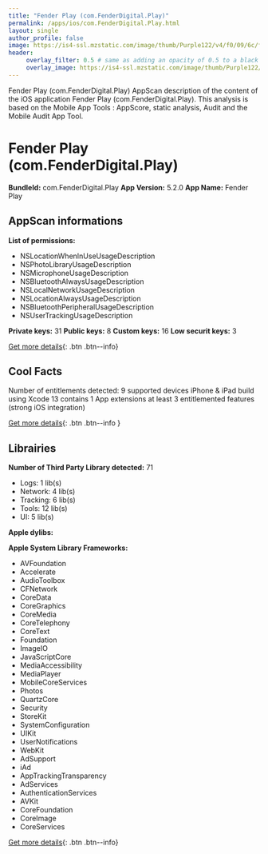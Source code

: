 ```yaml
---
title: "Fender Play (com.FenderDigital.Play)"
permalink: /apps/ios/com.FenderDigital.Play.html
layout: single
author_profile: false
image: https://is4-ssl.mzstatic.com/image/thumb/Purple122/v4/f0/09/6c/f0096c1f-59c1-5b0d-8fef-2916549b1e28/AppIcon-0-1x_U007emarketing-0-7-0-85-220.png/512x512bb.jpg
header: 
     overlay_filter: 0.5 # same as adding an opacity of 0.5 to a black background
     overlay_image: https://is4-ssl.mzstatic.com/image/thumb/Purple122/v4/f0/09/6c/f0096c1f-59c1-5b0d-8fef-2916549b1e28/AppIcon-0-1x_U007emarketing-0-7-0-85-220.png/512x512bb.jpg
---
```

Fender Play (com.FenderDigital.Play) AppScan description of the content of the iOS application Fender Play (com.FenderDigital.Play). This analysis is based on the Mobile App Tools : AppScore, static analysis, Audit and the Mobile Audit App Tool.

# Fender Play (com.FenderDigital.Play)

**BundleId:** com.FenderDigital.Play
**App Version:** 5.2.0
**App Name:** Fender Play


## AppScan informations 

**List of permissions:** 
- NSLocationWhenInUseUsageDescription
- NSPhotoLibraryUsageDescription
- NSMicrophoneUsageDescription
- NSBluetoothAlwaysUsageDescription
- NSLocalNetworkUsageDescription
- NSLocationAlwaysUsageDescription
- NSBluetoothPeripheralUsageDescription
- NSUserTrackingUsageDescription
  
  
**Private keys:** 31
**Public keys:** 8
**Custom keys:** 16
**Low securit keys:** 3
  
[Get more details](/pricing.html){: .btn .btn--info}

## Cool Facts

Number of entitlements detected: 9
supported devices iPhone & iPad
build using Xcode 13
contains 1 App extensions
at least 3 entitlemented features (strong iOS integration)
  
[Get more details](/pricing.html){: .btn .btn--info }

## Librairies 
**Number of Third Party Library detected:** 71
- Logs: 1 lib(s)
- Network: 4 lib(s)
- Tracking: 6 lib(s)
- Tools: 12 lib(s)
- UI: 5 lib(s)


**Apple dylibs:**


**Apple System Library Frameworks:**
- AVFoundation
- Accelerate
- AudioToolbox
- CFNetwork
- CoreData
- CoreGraphics
- CoreMedia
- CoreTelephony
- CoreText
- Foundation
- ImageIO
- JavaScriptCore
- MediaAccessibility
- MediaPlayer
- MobileCoreServices
- Photos
- QuartzCore
- Security
- StoreKit
- SystemConfiguration
- UIKit
- UserNotifications
- WebKit
- AdSupport
- iAd
- AppTrackingTransparency
- AdServices
- AuthenticationServices
- AVKit
- CoreFoundation
- CoreImage
- CoreServices


  
[Get more details](/pricing.html){: .btn .btn--info}

